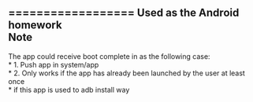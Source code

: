 ==================
Used as the Android homework <br /> 
Note
----
The app could receive boot complete in as the following case:
<br /> *      1. Push app in system/app
<br /> *      2. Only works if the app has already been launched by the user at least once
<br /> *      if this app is used to adb install way
